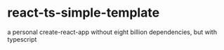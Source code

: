 # react-ts-simple-template
a personal create-react-app without eight billion dependencies, but with typescript
